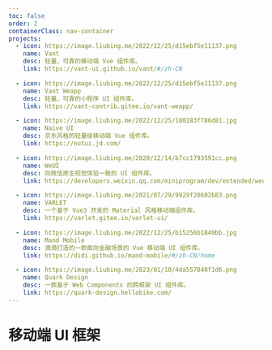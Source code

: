 ```yaml
---
toc: false
order: 2
containerClass: nav-container
projects:
  - icon: https://image.liubing.me/2022/12/25/d15ebf5e11137.png
    name: Vant
    desc: 轻量、可靠的移动端 Vue 组件库。
    link: https://vant-ui.github.io/vant/#/zh-CN

  - icon: https://image.liubing.me/2022/12/25/d15ebf5e11137.png
    name: Vant Weapp
    desc: 轻量、可靠的小程序 UI 组件库。
    link: https://vant-contrib.gitee.io/vant-weapp/

  - icon: https://image.liubing.me/2022/12/25/180283f786d81.jpg
    name: Naive UI
    desc: 京东风格的轻量级移动端 Vue 组件库。
    link: https://nutui.jd.com/

  - icon: https://image.liubing.me/2020/12/14/b7cc1793591cc.png
    name: WeUI
    desc: 同微信原生视觉体验一致的 UI 组件库。
    link: https://developers.weixin.qq.com/miniprogram/dev/extended/weui

  - icon: https://image.liubing.me/2021/07/29/9929f20602b83.png
    name: VARLET
    desc: 一个基于 Vue3 开发的 Material 风格移动端组件库。
    link: https://varlet.gitee.io/varlet-ui/

  - icon: https://image.liubing.me/2022/12/25/b15256b1849bb.jpg
    name: Mand Mobile
    desc: 滴滴打造的一款面向金融场景的 Vue 移动端 UI 组件库。
    link: https://didi.github.io/mand-mobile/#/zh-CN/home

  - icon: https://image.liubing.me/2023/01/10/4da557840f1d6.png
    name: Quark Design
    desc: 一款基于 Web Components 的跨框架 UI 组件库。
    link: https://quark-design.hellobike.com/
---
```


# 移动端 UI 框架

<ProjectPanel />
